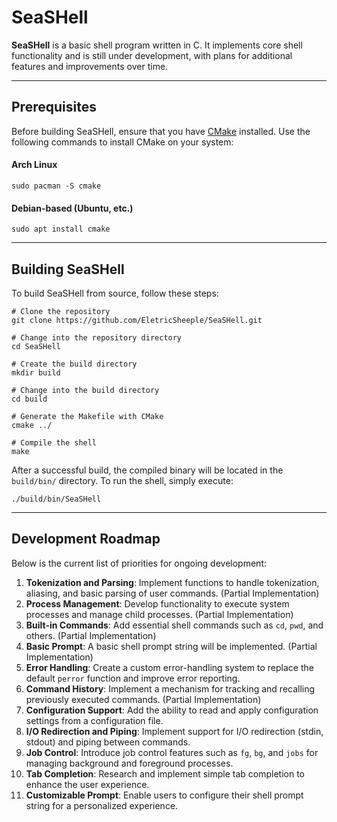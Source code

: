# SeaSHell

**SeaSHell** is a basic shell program written in C. It implements core shell functionality and is still under development, with plans for additional features and improvements over time.

---

## Prerequisites

Before building SeaSHell, ensure that you have [CMake](https://cmake.org/) installed. Use the following commands to install CMake on your system:

#### Arch Linux

```shell
sudo pacman -S cmake
```

#### Debian-based (Ubuntu, etc.)

```shell
sudo apt install cmake
```

---

## Building SeaSHell

To build SeaSHell from source, follow these steps:

```shell
# Clone the repository
git clone https://github.com/EletricSheeple/SeaSHell.git

# Change into the repository directory
cd SeaSHell

# Create the build directory
mkdir build

# Change into the build directory
cd build

# Generate the Makefile with CMake
cmake ../

# Compile the shell
make
```

After a successful build, the compiled binary will be located in the `build/bin/` directory. To run the shell, simply execute:

```shell
./build/bin/SeaSHell
```

---

## Development Roadmap

Below is the current list of priorities for ongoing development:

1. **Tokenization and Parsing**: Implement functions to handle tokenization, aliasing, and basic parsing of user commands. (Partial Implementation)
2. **Process Management**: Develop functionality to execute system processes and manage child processes. (Partial Implementation)
3. **Built-in Commands**: Add essential shell commands such as `cd`, `pwd`, and others. (Partial Implementation)
4. **Basic Prompt**: A basic shell prompt string will be implemented. (Partial Implementation)
5. **Error Handling**: Create a custom error-handling system to replace the default `perror` function and improve error reporting.
6. **Command History**: Implement a mechanism for tracking and recalling previously executed commands. (Partial Implementation)
7. **Configuration Support**: Add the ability to read and apply configuration settings from a configuration file.
8. **I/O Redirection and Piping**: Implement support for I/O redirection (stdin, stdout) and piping between commands.
9. **Job Control**: Introduce job control features such as `fg`, `bg`, and `jobs` for managing background and foreground processes.
10. **Tab Completion**: Research and implement simple tab completion to enhance the user experience.
11. **Customizable Prompt**: Enable users to configure their shell prompt string for a personalized experience.
